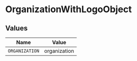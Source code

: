 # OrganizationWithLogoObject


## Values

| Name           | Value          |
| -------------- | -------------- |
| `ORGANIZATION` | organization   |